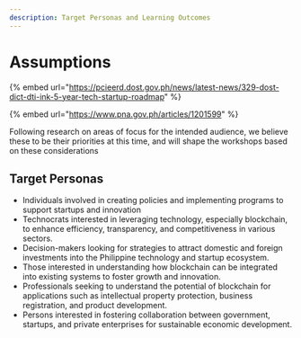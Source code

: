 ```yaml
---
description: Target Personas and Learning Outcomes
---
```


# Assumptions

{% embed url="https://pcieerd.dost.gov.ph/news/latest-news/329-dost-dict-dti-ink-5-year-tech-startup-roadmap" %}

{% embed url="https://www.pna.gov.ph/articles/1201599" %}



Following research on areas of focus for the intended audience, we believe these to be their priorities at this time, and will shape the workshops based on these considerations

## Target Personas

* Individuals involved in creating policies and implementing programs to support startups and innovation
* Technocrats interested in leveraging technology, especially blockchain, to enhance efficiency, transparency, and competitiveness in various sectors.
* Decision-makers looking for strategies to attract domestic and foreign investments into the Philippine technology and startup ecosystem.
* Those interested in understanding how blockchain can be integrated into existing systems to foster growth and innovation.
* Professionals seeking to understand the potential of blockchain for applications such as intellectual property protection, business registration, and product development.
* Persons interested in fostering collaboration between government, startups, and private enterprises for sustainable economic development.
